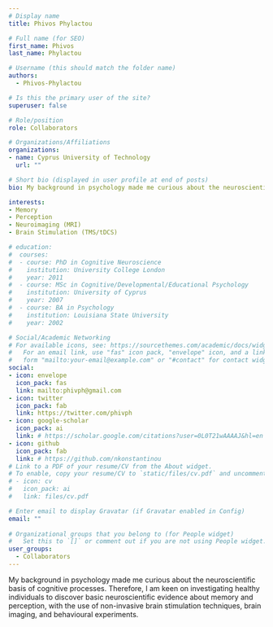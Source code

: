 ```yaml
---
# Display name
title: Phivos Phylactou

# Full name (for SEO)
first_name: Phivos
last_name: Phylactou

# Username (this should match the folder name)
authors:
  - Phivos-Phylactou

# Is this the primary user of the site?
superuser: false

# Role/position
role: Collaborators

# Organizations/Affiliations
organizations:
- name: Cyprus University of Technology
  url: ""

# Short bio (displayed in user profile at end of posts)
bio: My background in psychology made me curious about the neuroscientific basis of cognitive processes. Therefore, I am keen on investigating healthy individuals to discover basic neuroscientific evidence about memory and perception, with the use of non-invasive brain stimulation techniques, brain imaging, and behavioural experiments.

interests:
- Memory
- Perception
- Neuroimaging (MRI)
- Brain Stimulation (TMS/tDCS)

# education:
#  courses:
#  - course: PhD in Cognitive Neuroscience
#    institution: University College London
#    year: 2011
#  - course: MSc in Cognitive/Developmental/Educational Psychology
#    institution: University of Cyprus
#    year: 2007
#  - course: BA in Psychology
#    institution: Louisiana State University
#    year: 2002

# Social/Academic Networking
# For available icons, see: https://sourcethemes.com/academic/docs/widgets/#icons
#   For an email link, use "fas" icon pack, "envelope" icon, and a link in the
#   form "mailto:your-email@example.com" or "#contact" for contact widget.
social:
- icon: envelope
  icon_pack: fas
  link: mailto:phivph@gmail.com
- icon: twitter
  icon_pack: fab
  link: https://twitter.com/phivph
- icon: google-scholar
  icon_pack: ai
  link: # https://scholar.google.com/citations?user=0L0T21wAAAAJ&hl=en
- icon: github
  icon_pack: fab
  link: # https://github.com/nkonstantinou
# Link to a PDF of your resume/CV from the About widget.
# To enable, copy your resume/CV to `static/files/cv.pdf` and uncomment the lines below.  
# - icon: cv
#   icon_pack: ai
#   link: files/cv.pdf

# Enter email to display Gravatar (if Gravatar enabled in Config)
email: ""
  
# Organizational groups that you belong to (for People widget)
#   Set this to `[]` or comment out if you are not using People widget.  
user_groups:
  - Collaborators
---
```


My background in psychology made me curious about the neuroscientific basis of cognitive processes. Therefore, I am keen on investigating healthy individuals to discover basic neuroscientific evidence about memory and perception, with the use of non-invasive brain stimulation techniques, brain imaging, and behavioural experiments.